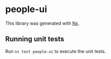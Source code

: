 # people-ui

This library was generated with [Nx](https://nx.dev).

## Running unit tests

Run `nx test people-ui` to execute the unit tests.
